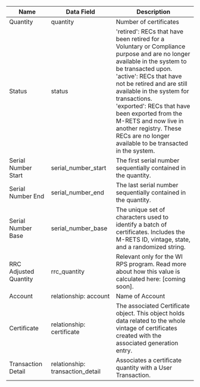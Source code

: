 | Name                  | Data Field                       | Description                                                                                                                                                                                                                                                                                                                                                                                                  |
|-----------------------|----------------------------------|--------------------------------------------------------------------------------------------------------------------------------------------------------------------------------------------------------------------------------------------------------------------------------------------------------------------------------------------------------------------------------------------------------------|
| Quantity              | quantity                         | Number of certificates                                                                                                                                                                                                                                                                                                                                                                                       |
| Status                | status                           | 'retired': RECs that have been retired for a Voluntary or Compliance purpose and are no longer available in the system to be transacted upon. <br> 'active': RECs that have not be retired and are still available in the system for transactions. <br> 'exported': RECs that have been exported from the M-RETS and now live in another registry. These RECs are no longer available to be transacted in the system. |
| Serial Number Start   | serial\_number\_start              | The first serial number sequentially contained in the quantity.                                                                                                                                                                                                                                                                                                                                              |
| Serial Number End     | serial\_number\_end                | The last serial number sequentially contained in the quantity.                                                                                                                                                                                                                                                                                                                                               |
| Serial Number Base    | serial\_number\_base               | The unique set of characters used to identify a batch of certificates. Includes the M-RETS ID, vintage, state, and a randomized string.                                                                                                                                                                                                                                                                      |
| RRC Adjusted Quantity | rrc_quantity                     | Relevant only for the WI RPS program. Read more about how this value is calculated here: [coming soon].                                                                                                                                                                                                                                                                                                      |
| Account               | relationship: account            | Name of Account                                                                                                                                                                                                                                                                                                                                                                                              |
| Certificate           | relationship: certificate        | The associated Certificate object. This object holds data related to the whole vintage of certificates created with the associated generation entry.                                                                                                                                                                                                                                                         |
| Transaction Detail    | relationship: transaction_detail | Associates a certificate quantity with a User Transaction.                                                                                                                                                                                                                                                                                                                                                   |
